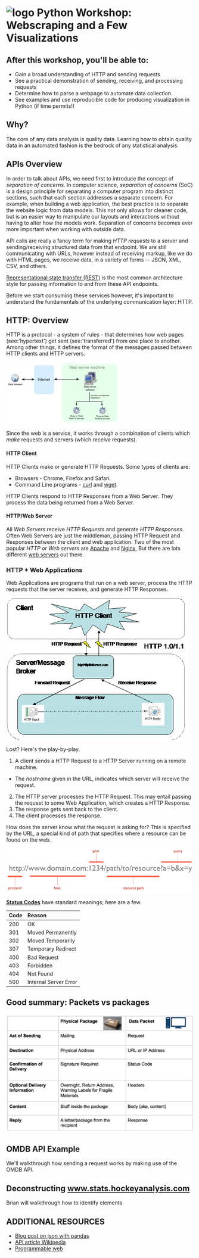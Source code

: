 # ![logo](https://raw.githubusercontent.com/josephnelson93/dekegeek/master/boshac16/assets/images/logo.png) Python Workshop: Webscraping and a Few Visualizations

## After this workshop, you'll be able to:

- Gain a broad understanding of HTTP and sending requests
- See a practical demonstration of sending, receiving, and processing requests
- Determine how to parse a webpage to automate data collection 
- See examples and use reproducible code for producing visualization in Python (if time permits!)

## Why?

The core of any data analysis is quality data. Learning how to obtain quality data in an automated fashion is the bedrock of any statistical analysis.


## APIs Overview

In order to talk about APIs, we need first to introduce the concept of _separation of concerns_. In computer science, _separation of concerns_ (SoC) is a design principle for separating a computer program into distinct sections, such that each section addresses a separate concern. For example, when building a web application, the best practice is to separate the website logic from data models. This not only allows for cleaner code, but is an easier way to manipulate our layouts and interactions without having to alter how the models work. Separation of concerns becomes ever more important when working with outside data.

API calls are really a fancy term for making _HTTP requests_ to a server and sending/receiving structured data from that endpoint. We are still communicating with URLs, however instead of receiving markup, like we do with HTML pages, we receive data, in a variety of forms -- JSON, XML, CSV, and others.

[Representational state transfer (REST)](https://en.wikipedia.org/wiki/Representational_state_transfer) is the most common architecture style for passing information to and from these API endpoints.

Before we start consuming these services however, it's important to understand the fundamentals of the underlying communication layer: HTTP.

## HTTP: Overview

HTTP is a protocol - a system of rules - that determines how web pages (see:'hypertext') get sent (see:'transferred') from one place to another. Among other things, it defines the format of the messages passed between HTTP clients and HTTP servers.

![Web Architecture](./assets/images/webserver_to_rails_setup.jpeg "Web Architecture")

Since the web is a service, it works through a combination of clients which _make_ requests and servers (which _receive_ requests).

#### HTTP Client

HTTP Clients make or generate HTTP Requests. Some types of clients are:

* Browsers - Chrome, Firefox and Safari.
* Command Line programs - [curl](http://curl.haxx.se/docs/) and [wget](http://www.gnu.org/software/wget/manual/wget.html).

HTTP Clients respond to HTTP Responses from a Web Server. They process the data being returned from a Web Server.

#### HTTP/Web Server

All _Web Servers_ receive _HTTP Requests_ and generate _HTTP Responses_. Often Web Servers are just the middleman, passing HTTP Request and Responses between the client and web application. Two of the most popular _HTTP or Web servers_ are [Apache](http://httpd.apache.org/) and [Nginx](http://nginx.com/), But there are lots different [web servers](http://en.wikipedia.org/wiki/Comparison_of_web_server_software) out there.

### HTTP + Web Applications

Web Applications are programs that run on a web server, process the HTTP requests that the server receives, and generate HTTP Responses.

![HTTP Request and Response](./assets/images/http_req_resp.gif)

Lost? Here's the play-by-play.

1. A client sends a HTTP Request to a HTTP Server running on a remote machine.
  * The _hostname_ given in the URL, indicates which server will receive the request.
2. The HTTP server processes the HTTP Request. This may entail passing the request to some Web Application, which creates a HTTP Response.
3. The response gets sent back to the client.
4. The client processes the response.

How does the server know what the request is asking for? This is specified by the URL, a special kind of path that specifies where a resource can be found on the web.

![URL](./assets/images/http1-url-structure.png)


**[Status Codes](http://en.wikipedia.org/wiki/List_of_HTTP_status_codes)** have standard meanings; here are a few.
>
|Code|Reason|
|:---|:-----|
|200| OK
|301| Moved Permanently
|302| Moved Temporarily
|307| Temporary Redirect
|400| Bad Request
|403| Forbidden
|404| Not Found
|500| Internal Server Error

## Good summary: Packets vs packages

![Packages vs packages](./assets/images/APIs_vs_packages.png "Web vs Mail")

## OMDB API Example

We'll walkthrough how sending a request works by making use of the OMDB API.


## Deconstructing www.stats.hockeyanalysis.com

Brian will walkthrough how to identify elements



## ADDITIONAL RESOURCES

- [Blog post on json with pandas](https://www.dataquest.io/blog/using-json-data-in-pandas/)
- [API article Wikipedia](https://en.wikipedia.org/wiki/Application_programming_interface)
- [Programmable web](http://www.programmableweb.com/)